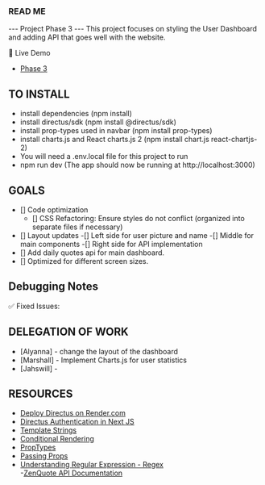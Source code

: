 ### READ ME
--- Project Phase 3 --- 
This project focuses on styling the User Dashboard and adding API that goes well with the website.

🚀 Live Demo
- [Phase 3]()

## TO INSTALL
- install dependencies (npm install)
- install directus/sdk (npm install @directus/sdk)
- install prop-types used in navbar (npm install prop-types)
- install charts.js and React charts.js 2 (npm install chart.js react-chartjs-2)
- You will need a .env.local file for this project to run
- npm run dev (The app should now be running at http://localhost:3000)

## GOALS
- [] Code optimization
  - [] CSS Refactoring: Ensure styles do not conflict (organized into separate files if necessary)
- [] Layout updates
      -[] Left side for user picture and name
      -[] Middle for main components
      -[] Right side for API implementation
- [] Add daily quotes api for main dashboard.
- [] Optimized for different screen sizes.


## Debugging Notes
✅ Fixed Issues:


## DELEGATION OF WORK
- [Alyanna] - change the layout of the dashboard
- [Marshall] - Implement Charts.js for user statistics
- [Jahswill] - 

## RESOURCES
- [Deploy Directus on Render.com](https://blog.jamin.sh/how-to-deploy-directus-to-rendercom)
- [Directus Authentication in Next JS](https://directus.io/docs/tutorials/getting-started/using-authentication-in-next-js)
- [Template Strings](https://developer.mozilla.org/en-US/docs/Web/JavaScript/Reference/Template_literals)
- [Conditional Rendering](https://react.dev/learn/conditional-rendering)
- [PropTypes](https://nextjs.org/learn/react-foundations/displaying-data-with-props)
- [Passing Props](https://react.dev/learn/passing-props-to-a-component)
- [Understanding Regular Expression - Regex](https://developer.mozilla.org/en-US/docs/Web/JavaScript/Guide/Regular_expressions)  
-[ZenQuote API Documentation](https://docs.zenquotes.io/zenquotes-documentation/)
